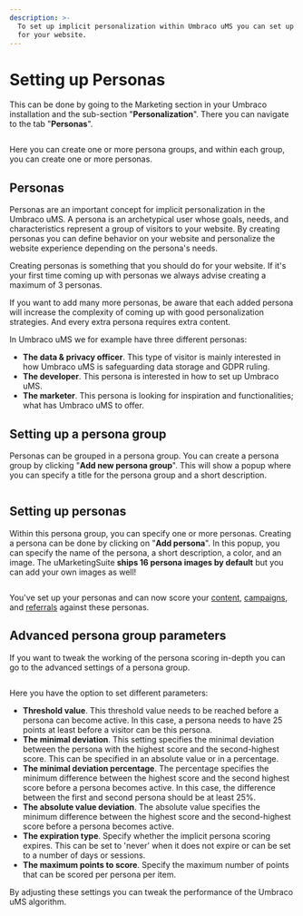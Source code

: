 ```yaml
---
description: >-
  To set up implicit personalization within Umbraco uMS you can set up personas
  for your website.
---
```


# Setting up Personas

This can be done by going to the Marketing section in your Umbraco installation and the sub-section "**Personalization**". There you can navigate to the tab "**Personas**".

![]()

Here you can create one or more persona groups, and within each group, you can create one or more personas.

## Personas

Personas are an important concept for implicit personalization in the Umbraco uMS. A persona is an archetypical user whose goals, needs, and characteristics represent a group of visitors to your website. By creating personas you can define behavior on your website and personalize the website experience depending on the persona's needs.

Creating personas is something that you should do for your website. If it's your first time coming up with personas we always advise creating a maximum of 3 personas.&#x20;

If you want to add many more personas, be aware that each added persona will increase the complexity of coming up with good personalization strategies. And every extra persona requires extra content.

In Umbraco uMS we for example have three different personas:

* **The data & privacy officer**. This type of visitor is mainly interested in how Umbraco uMS is safeguarding data storage and GDPR ruling.
* **The developer**. This persona is interested in how to set up Umbraco uMS.
* **The marketer**. This persona is looking for inspiration and functionalities; what has Umbraco uMS to offer.

## Setting up a persona group

Personas can be grouped in a persona group. You can create a persona group by clicking "**Add new persona group**". This will show a popup where you can specify a title for the persona group and a short description.

![]()

## Setting up personas

Within this persona group, you can specify one or more personas. Creating a persona can be done by clicking on "**Add persona**". In this popup, you can specify the name of the persona, a short description, a color, and an image. The uMarketingSuite **ships 16 persona images by default** but you can add your own images as well!

![]()

You've set up your personas and can now score your [content](../../../../../personalization/implicit-personalization-scoring-explained/content-scoring/), [campaigns](../../../../../personalization/implicit-personalization-scoring-explained/campaign-scoring/), and [referrals](../../../../../personalization/implicit-personalization-scoring-explained/referral-scoring/) against these personas.

## Advanced persona group parameters

If you want to tweak the working of the persona scoring in-depth you can go to the advanced settings of a persona group.

![]()

Here you have the option to set different parameters:

* **Threshold value**. This threshold value needs to be reached before a persona can become active. In this case, a persona needs to have 25 points at least before a visitor can be this persona.
* **The minimal deviation**. This setting specifies the minimal deviation between the persona with the highest score and the second-highest score. This can be specified in an absolute value or in a percentage.
* **The minimal deviation percentage**. The percentage specifies the minimum difference between the highest score and the second highest score before a persona becomes active. In this case, the difference between the first and second persona should be at least 25%.
* **The absolute value deviation**. The absolute value specifies the minimum difference between the highest score and the second-highest score before a persona becomes active.
* **The expiration type**. Specify whether the implicit persona scoring expires. This can be set to 'never' when it does not expire or can be set to a number of days or sessions.
* **The maximum points to score**. Specify the maximum number of points that can be scored per persona per item.

By adjusting these settings you can tweak the performance of the Umbraco uMS algorithm.
